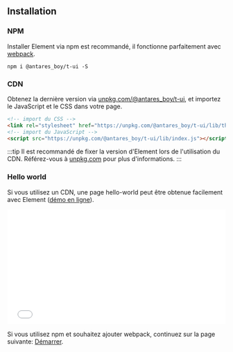 ## Installation

### NPM

Installer Element via npm est recommandé, il fonctionne parfaitement avec [webpack](https://webpack.js.org/).

```shell
npm i @antares_boy/t-ui -S
```

### CDN

Obtenez la dernière version via [unpkg.com/@antares_boy/t-ui](https://unpkg.com/@antares_boy/t-ui/), et importez le JavaScript et le CSS dans votre page.

```html
<!-- import du CSS -->
<link rel="stylesheet" href="https://unpkg.com/@antares_boy/t-ui/lib/theme-chalk/index.css">
<!-- import du JavaScript -->
<script src="https://unpkg.com/@antares_boy/t-ui/lib/index.js"></script>
```

:::tip
Il est recommandé de fixer la version d'Element lors de l'utilisation du CDN. Référez-vous à  [unpkg.com](https://unpkg.com) pour plus d'informations.
:::

### Hello world

Si vous utilisez un CDN, une page hello-world peut être obtenue facilement avec Element ([démo en ligne](https://codepen.io/bofeng/pen/poaEmJY)).

<iframe height="265" style="width: 100%;" scrolling="no" title="Element demo" src="//codepen.io/bofeng/embed/poaEmJY/?height=265&theme-id=light&default-tab=html" frameborder="no" allowtransparency="true" allowfullscreen="true">
  See the Pen <a href='https://codepen.io/bofeng/pen/poaEmJY/'>Element demo</a> by hetech
  (<a href='https://codepen.io/bofeng'>@bofeng</a>) on <a href='https://codepen.io'>CodePen</a>.
</iframe>

Si vous utilisez npm et souhaitez ajouter webpack, continuez sur la page suivante: [Démarrer](/#/fr-FR/component/quickstart).
